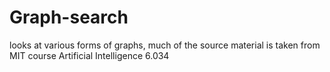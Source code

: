 # Graph-search
looks at various forms of graphs, much of the source material is taken from MIT course Artificial Intelligence 6.034
